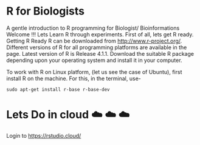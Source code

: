 # R for Biologists
A gentle introduction to R programming for Biologist/ Bioinformations 
Welcome !!!
Lets Learn R through experiments. First of all, lets get R ready. 
Getting R Ready
R can be downloaded from http://www.r-project.org/. Different versions of R for all programming platforms are available in the page. Latest version of R is Release 4.1.1. Download the suitable R package depending upon your operating system and install it in your computer.

To work with R on Linux platform, (let us see the case of Ubuntu), first install R on the machine. For this, in the terminal, use-
```linux
sudo apt-get install r-base r-base-dev
```
# Lets Do in cloud  :cloud: :cloud: :cloud:

Login to 
https://rstudio.cloud/
